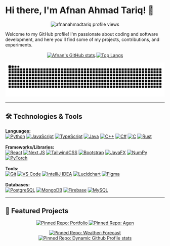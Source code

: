 # Hi there, I'm Afnan Ahmad Tariq! 👋
<p align="center">
  <img src="https://komarev.com/ghpvc/?username=afnanahmadtariq&label=Profile%20Views&color=blueviolet&style=flat-square" alt="afnanahmadtariq profile views" />
</p>

Welcome to my GitHub profile! I'm passionate about coding and software development, and here you'll find some of my projects, contributions, and experiments.

<p align="center">
  <a href="https://github.com/afnanahmadtariq">
    <img align="center" src="https://github-readme-stats.vercel.app/api?username=afnanahmadtariq&show_icons=true&theme=radical&hide_border=true&rank_icon=github" alt="Afnan's GitHub stats" />
  </a>
  <a href="https://github.com/afnanahmadtariq">
    <img align="center" src="https://github-readme-stats.vercel.app/api/top-langs/?username=afnanahmadtariq&layout=compact&theme=radical&hide_border=true" alt="Top Langs" />
  </a>
</p>

<p align="center">
  <img src="https://raw.githubusercontent.com/afnanahmadtariq/afnanahmadtariq/output/github-contribution-grid-snake.svg" alt="snake animation" />
</p>

---

## 🛠️ Technologies & Tools

<p align="left">
  <strong>Languages:</strong><br/>
  <a href="https://www.python.org" target="_blank" rel="noreferrer"><img src="https://img.shields.io/badge/python-3670A0?style=for-the-badge&logo=python&logoColor=ffdd54" alt="Python"></a>
  <a href="https://developer.mozilla.org/en-US/docs/Web/JavaScript" target="_blank" rel="noreferrer"><img src="https://img.shields.io/badge/javascript-%23323330.svg?style=for-the-badge&logo=javascript&logoColor=%23F7DF1E" alt="JavaScript"></a>
  <a href="https://www.typescriptlang.org/" target="_blank" rel="noreferrer"><img src="https://img.shields.io/badge/typescript-%23007ACC.svg?style=for-the-badge&logo=typescript&logoColor=white" alt="TypeScript"></a>
  <a href="https://www.java.com" target="_blank" rel="noreferrer"><img src="https://img.shields.io/badge/java-%23ED8B00.svg?style=for-the-badge&logo=openjdk&logoColor=white" alt="Java"></a>
  <a href="https://isocpp.org/" target="_blank" rel="noreferrer"><img src="https://img.shields.io/badge/c%2B%2B-%2300599C.svg?style=for-the-badge&logo=c%2B%2B&logoColor=white" alt="C++"></a>
  <a href="https://docs.microsoft.com/en-us/dotnet/csharp/" target="_blank" rel="noreferrer"><img src="https://img.shields.io/badge/c%23-%23239120.svg?style=for-the-badge&logo=c-sharp&logoColor=white" alt="C#"></a>
  <a href="https://www.iso.org/standard/74528.html" target="_blank" rel="noreferrer"><img src="https://img.shields.io/badge/c-%23A8B9CC.svg?style=for-the-badge&logo=c&logoColor=white" alt="C"></a>
  <a href="https://www.rust-lang.org" target="_blank" rel="noreferrer"><img src="https://img.shields.io/badge/rust-%23000000.svg?style=for-the-badge&logo=rust&logoColor=white" alt="Rust"></a>
  <br/><br/>
  <strong>Frameworks/Libraries:</strong><br/>
  <a href="https://reactjs.org/" target="_blank" rel="noreferrer"><img src="https://img.shields.io/badge/react-%2320232A.svg?style=for-the-badge&logo=react&logoColor=%2361DAFB" alt="React"></a>
  <a href="https://nextjs.org/" target="_blank" rel="noreferrer"><img src="https://img.shields.io/badge/Next-black?style=for-the-badge&logo=next.js&logoColor=white" alt="Next JS"></a>
  <a href="https://tailwindcss.com/" target="_blank" rel="noreferrer"><img src="https://img.shields.io/badge/tailwindcss-%2338B2AC.svg?style=for-the-badge&logo=tailwind-css&logoColor=white" alt="TailwindCSS"></a>
  <a href="https://getbootstrap.com" target="_blank" rel="noreferrer"><img src="https://img.shields.io/badge/bootstrap-%23563D7C.svg?style=for-the-badge&logo=bootstrap&logoColor=white" alt="Bootstrap"></a>
  <a href="https://openjfx.io/" target="_blank" rel="noreferrer"><img src="https://img.shields.io/badge/javafx-%23FFA500.svg?style=for-the-badge&logo=java&logoColor=white" alt="JavaFX"></a>
  <a href="https://numpy.org/" target="_blank" rel="noreferrer"><img src="https://img.shields.io/badge/numpy-%23013243.svg?style=for-the-badge&logo=numpy&logoColor=white" alt="NumPy"></a>
  <a href="https://pytorch.org/" target="_blank" rel="noreferrer"><img src="https://img.shields.io/badge/pytorch-%23EE4C2C.svg?style=for-the-badge&logo=pytorch&logoColor=white" alt="PyTorch"></a>
  <br/><br/>
  <strong>Tools:</strong><br/>
  <a href="https://git-scm.com/" target="_blank" rel="noreferrer"><img src="https://img.shields.io/badge/git-%23F05033.svg?style=for-the-badge&logo=git&logoColor=white" alt="Git"></a>
  <a href="https://code.visualstudio.com/" target="_blank" rel="noreferrer"><img src="https://img.shields.io/badge/VS%20Code-0078d7.svg?style=for-the-badge&logo=visual-studio-code&logoColor=white" alt="VS Code"></a>
  <a href="https://www.jetbrains.com/idea/" target="_blank" rel="noreferrer"><img src="https://img.shields.io/badge/IntelliJIDEA-000000.svg?style=for-the-badge&logo=intellij-idea&logoColor=white" alt="IntelliJ IDEA"></a>
  <a href="https://www.lucidchart.com" target="_blank" rel="noreferrer"><img src="https://img.shields.io/badge/Lucidchart-FF6600?style=for-the-badge&logo=lucidchart&logoColor=white" alt="Lucidchart"></a>
  <a href="https://www.figma.com/" target="_blank" rel="noreferrer"><img src="https://img.shields.io/badge/figma-%23F24E1E.svg?style=for-the-badge&logo=figma&logoColor=white" alt="Figma"></a>
  <br/><br/>
  <strong>Databases:</strong><br/>
  <a href="https://www.postgresql.org" target="_blank" rel="noreferrer"><img src="https://img.shields.io/badge/postgresql-%23316192.svg?style=for-the-badge&logo=postgresql&logoColor=white" alt="PostgreSQL"></a>
  <a href="https://www.mongodb.com/" target="_blank" rel="noreferrer"><img src="https://img.shields.io/badge/MongoDB-%234ea94b.svg?style=for-the-badge&logo=mongodb&logoColor=white" alt="MongoDB"></a>
  <a href="https://firebase.google.com/" target="_blank" rel="noreferrer"><img src="https://img.shields.io/badge/firebase-%23039BE5.svg?style=for-the-badge&logo=firebase&logoColor=white" alt="Firebase"></a>
  <a href="https://www.mysql.com/" target="_blank" rel="noreferrer"><img src="https://img.shields.io/badge/mysql-%2300f.svg?style=for-the-badge&logo=mysql&logoColor=white" alt="MySQL"></a>
</p>

---

## 🚀 Featured Projects

<p align="center">
  <a href="https://github.com/afnanahmadtariq">
    <!-- Replace with your username and desired layout options -->
    <img src="https://github-readme-stats.vercel.app/api/pin/?username=afnanahmadtariq&repo=portfolio&theme=radical" alt="Pinned Repo: Portfolio" />
  </a>
  <a href="https://github.com/afnanahmadtariq">
    <img src="https://github-readme-stats.vercel.app/api/pin/?username=afnanahmadtariq&repo=Agen&theme=radical" alt="Pinned Repo: Agen" />
  </a>
</p>
<p align="center">
  <a href="https://github.com/afnanahmadtariq">
    <img src="https://github-readme-stats.vercel.app/api/pin/?username=afnanahmadtariq&repo=Weather-Forecast&theme=radical" alt="Pinned Repo: Weather-Forecast" />
  </a>
  <a href="https://github.com/afnanahmadtariq">
    <img src="https://github-readme-stats.vercel.app/api/pin/?username=afnanahmadtariq&repo=afnanahmadtariq&theme=radical" alt="Pinned Repo: Dynamic Github Profile stats" />
  </a>
</p>
<!-- 
You can also use a more general approach to show all pinned repositories automatically, 
but it might not be supported directly by github-readme-stats in a single card for *all* pins.
The above method features specific repositories dynamically.
If you pin these repositories on your GitHub profile, their stats will be dynamically updated.

Alternatively, for a more automated "show my top/pinned repos" card, you might explore other tools or stick to featuring a few key ones as above.
The most common way to use `github-readme-stats` for "featured" projects is to use the `pin` query for specific repositories as shown.
-->

---

## 🌱 I'm Currently Learning

- **Machine Learning** with Pytorch and Open CV
- **Web Development** using Nextjs, Tailwind, ShadCN UI and Express JS
- **Cloud computing** Currently adept with MS Azure Services

---

## 📫 Connect with Me

<p align="left">
  <a href="mailto:afnanahmadtariq@hotmail.com" target="_blank" rel="noreferrer"><img src="https://img.shields.io/badge/Gmail-%23D14836.svg?style=for-the-badge&logo=gmail&logoColor=white" alt="Email"></a>
  <a href="https://linkedin.com/in/afnanahmadtariq" target="_blank" rel="noreferrer"><img src="https://img.shields.io/badge/LinkedIn-%230077B5.svg?style=for-the-badge&logo=linkedin&logoColor=white" alt="LinkedIn"></a>
  <a href="https://afnanahmadtariq.vercel.app/" target="_blank" rel="noreferrer"><img src="https://img.shields.io/badge/My%20Website-%234A90E2.svg?style=for-the-badge&logo=Cloudflare&logoColor=white" alt="My Website"></a>
</p>

Thanks for visiting my GitHub! Feel free to explore my repositories and reach out to me if you'd like to collaborate or chat!
